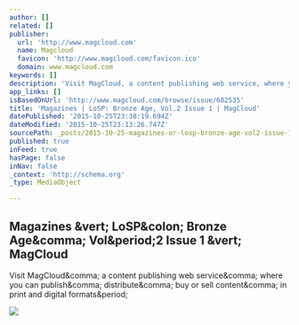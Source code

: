 ```yaml
---
author: []
related: []
publisher:
  url: 'http://www.magcloud.com'
  name: Magcloud
  favicon: 'http://www.magcloud.com/favicon.ico'
  domain: www.magcloud.com
keywords: []
description: 'Visit MagCloud, a content publishing web service, where you can publish, distribute, buy or sell content, in print and digital formats.'
app_links: []
isBasedOnUrl: 'http://www.magcloud.com/browse/issue/682535'
title: 'Magazines | LoSP: Bronze Age, Vol.2 Issue 1 | MagCloud'
datePublished: '2015-10-25T23:38:19.694Z'
dateModified: '2015-10-25T23:13:26.747Z'
sourcePath: _posts/2015-10-25-magazines-or-losp-bronze-age-vol2-issue-1-or-magcloud.md
published: true
inFeed: true
hasPage: false
inNav: false
_context: 'http://schema.org'
_type: MediaObject

---
```

<article style=""><h1>Magazines &amp;vert; LoSP&amp;colon; Bronze Age&amp;comma; Vol&amp;period;2 Issue 1 &amp;vert; MagCloud</h1><p>Visit MagCloud&amp;comma; a content publishing web service&amp;comma; where you can publish&amp;comma; distribute&amp;comma; buy or sell content&amp;comma; in print and digital formats&amp;period;</p><img src="https://s3.amazonaws.com/storage3.magcloud.com/image/4caaede8b723ae4cb8cba68c6f8e1e48.jpg" /></article>